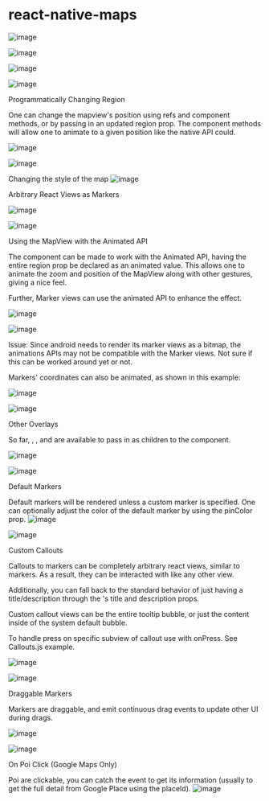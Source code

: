 # react-native-maps

![image](https://user-images.githubusercontent.com/13164162/114550257-0ab8fe00-9c73-11eb-9406-35fc803876f9.png)


![image](https://user-images.githubusercontent.com/13164162/114550283-11477580-9c73-11eb-8320-f5e62a1d332f.png)


![image](https://user-images.githubusercontent.com/13164162/114550311-16a4c000-9c73-11eb-92f4-d7a94b0d5994.png)


![image](https://user-images.githubusercontent.com/13164162/114550323-1b697400-9c73-11eb-9fc8-19155cb2c35c.png)


Programmatically Changing Region

One can change the mapview's position using refs and component methods, or by passing in an updated region prop. The component methods will allow one to animate to a given position like the native API could.

![image](https://user-images.githubusercontent.com/13164162/114550363-26bc9f80-9c73-11eb-831f-dc10deec8ba0.png)

![image](https://user-images.githubusercontent.com/13164162/114550373-2a502680-9c73-11eb-866d-beb9959bd1d6.png)

Changing the style of the map
![image](https://user-images.githubusercontent.com/13164162/114550398-3340f800-9c73-11eb-965c-96d171386d45.png)


Arbitrary React Views as Markers

![image](https://user-images.githubusercontent.com/13164162/114550432-3e942380-9c73-11eb-941a-439d197db6e7.png)

![image](https://user-images.githubusercontent.com/13164162/114550442-4227aa80-9c73-11eb-937d-4866bdb9ff32.png)

Using the MapView with the Animated API

The <MapView /> component can be made to work with the Animated API, having the entire region prop be declared as an animated value. This allows one to animate the zoom and position of the MapView along with other gestures, giving a nice feel.

Further, Marker views can use the animated API to enhance the effect.

![image](https://user-images.githubusercontent.com/13164162/114550498-51a6f380-9c73-11eb-86ca-af6b59c05ee3.png)

![image](https://user-images.githubusercontent.com/13164162/114550508-553a7a80-9c73-11eb-8e07-d78e6520727d.png)

Issue: Since android needs to render its marker views as a bitmap, the animations APIs may not be compatible with the Marker views. Not sure if this can be worked around yet or not.

Markers' coordinates can also be animated, as shown in this example:

![image](https://user-images.githubusercontent.com/13164162/114550532-5d92b580-9c73-11eb-8502-fe4bb34db438.png)

![image](https://user-images.githubusercontent.com/13164162/114550538-61263c80-9c73-11eb-9402-d8686ec1199b.png)

Other Overlays

So far, <Circle />, <Polygon />, and <Polyline /> are available to pass in as children to the <MapView /> component.

![image](https://user-images.githubusercontent.com/13164162/114550583-6b483b00-9c73-11eb-96f9-8a7974fc794f.png)

![image](https://user-images.githubusercontent.com/13164162/114550600-6f745880-9c73-11eb-89f1-876345a1d48e.png)

Default Markers

Default markers will be rendered unless a custom marker is specified. One can optionally adjust the color of the default marker by using the pinColor prop.
![image](https://user-images.githubusercontent.com/13164162/114550638-78652a00-9c73-11eb-810e-cdb501953ad3.png)

![image](https://user-images.githubusercontent.com/13164162/114550648-7b601a80-9c73-11eb-953b-96427a45aad4.png)


Custom Callouts

Callouts to markers can be completely arbitrary react views, similar to markers. As a result, they can be interacted with like any other view.

Additionally, you can fall back to the standard behavior of just having a title/description through the <Marker />'s title and description props.

Custom callout views can be the entire tooltip bubble, or just the content inside of the system default bubble.

To handle press on specific subview of callout use <CalloutSubview /> with onPress. See Callouts.js example.

![image](https://user-images.githubusercontent.com/13164162/114550674-84e98280-9c73-11eb-9224-cae927f7e7cc.png)

![image](https://user-images.githubusercontent.com/13164162/114550688-887d0980-9c73-11eb-8a9b-a9981a12ec07.png)


Draggable Markers

Markers are draggable, and emit continuous drag events to update other UI during drags.

![image](https://user-images.githubusercontent.com/13164162/114550726-929f0800-9c73-11eb-89b3-e001e6d02e51.png)

![image](https://user-images.githubusercontent.com/13164162/114550735-96328f00-9c73-11eb-8f19-7ba22c7d09b0.png)


On Poi Click (Google Maps Only)

Poi are clickable, you can catch the event to get its information (usually to get the full detail from Google Place using the placeId).
![image](https://user-images.githubusercontent.com/13164162/114550771-a2b6e780-9c73-11eb-8989-86aff8650d5d.png)


